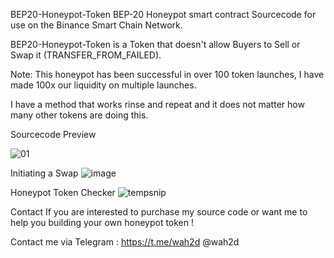 BEP20-Honeypot-Token
BEP-20 Honeypot smart contract Sourcecode for use on the Binance Smart Chain Network.

BEP20-Honeypot-Token is a Token that doesn't allow Buyers to Sell or Swap it (TRANSFER_FROM_FAILED).

Note: This honeypot has been successful in over 100 token launches, I have made 100x our liquidity on multiple launches.

I have a method that works rinse and repeat and it does not matter how many other tokens are doing this.

Sourcecode Preview

<img src="https://user-images.githubusercontent.com/91577798/136620911-87c97630-2b62-4712-bdde-18e7133086db.PNG" alt="01" style="max-width: 100%;">

Initiating a Swap
<img src="https://user-images.githubusercontent.com/91577798/136621400-7c3dc3e0-79f5-49ac-a635-00be5376c370.png" alt="image" style="max-width: 100%;">

Honeypot Token Checker
<img src="https://user-images.githubusercontent.com/91577798/136621880-d82d7657-8624-4428-973a-ab9fc17b5921.png" alt="tempsnip" style="max-width: 100%;">

Contact
If you are interested to purchase my source code or want me to help you building your own honeypot token !

Contact me via Telegram :
https://t.me/wah2d
@wah2d

